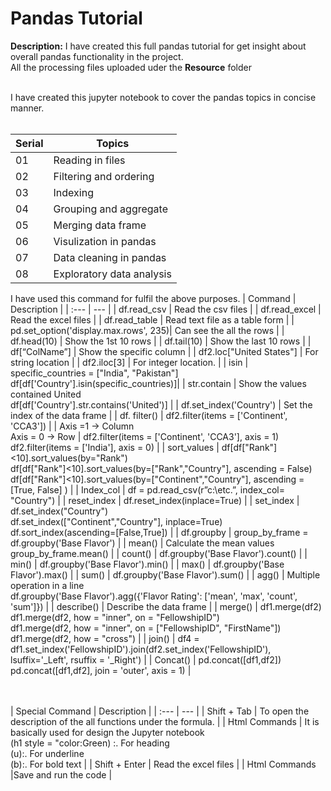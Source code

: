# Pandas Tutorial

**Description:** I have created this full pandas tutorial for get insight about overall pandas functionality in the project.<br>
                 All the processing files uploaded uder the **Resource** folder<br><br>

I have created this jupyter notebook to cover the pandas topics in concise manner.<br><br>

| Serial | Topics | 
| :--- | --- |
| 01 | Reading in files |
| 02 | Filtering and ordering |
| 03 | Indexing |
| 04 | Grouping and aggregate |
| 05 | Merging data frame|
| 06 | Visulization in pandas |
| 07 | Data cleaning in pandas |
| 08 | Exploratory data analysis |<br><br><br><br>

I have used this command for fulfil the above purposes.
| Command | Description |
| :--- | --- |
| df.read_csv | Read the csv files |
| df.read_excel | Read the excel files |
| df.read_table | Read text file as a table form |
| pd.set_option('display.max.rows', 235)| Can see the all the rows |
| df.head(10) | Show the 1st 10 rows |
| df.tail(10) | Show the last 10 rows |
| df[“ColName”] | Show the specific column |
| df2.loc["United States"] | For string location |
| df2.iloc[3] | For integer location. |
| isin | specific_countries = ["India", "Pakistan"] <br>df[df['Country'].isin(specific_countries)]|
| str.contain | Show the values contained United <br> df[df['Country'].str.contains('United')] |
| df.set_index('Country') | Set the index of the data frame |
| df. filter() | df2.filter(items = ['Continent', 'CCA3']) |
| Axis =1 -> Column <br> Axis = 0 -> Row | df2.filter(items = ['Continent', 'CCA3'], axis = 1) <br>  df2.filter(items = ['India'], axis = 0) |
| sort_values | df[df["Rank"]<10].sort_values(by="Rank") <br> df[df["Rank"]<10].sort_values(by=["Rank","Country"], ascending = False) <br> df[df["Rank"]<10].sort_values(by=["Continent","Country"], ascending = [True, False] ) |
| Index_col | df = pd.read_csv(r”c:\etc.”, index_col= "Country") |
| reset_index | df.reset_index(inplace=True) |
| set_index | df.set_index("Country") <br> df.set_index(["Continent","Country"], inplace=True) <br> df.sort_index(ascending=[False,True]) |
| df.groupby | group_by_frame = df.groupby('Base Flavor') |
| mean() | Calculate the mean values <br>group_by_frame.mean() |
| count() | df.groupby('Base Flavor').count() |
| min() | df.groupby('Base Flavor').min() |
| max() | df.groupby('Base Flavor').max() |
| sum() | df.groupby('Base Flavor').sum() |
| agg() | Multiple operation in a line <br>df.groupby('Base Flavor').agg({'Flavor Rating': ['mean', 'max', 'count', 'sum']}) |
| describe() | Describe the data frame |
| merge() | df1.merge(df2)<br> df1.merge(df2, how = "inner", on = "FellowshipID") <br>df1.merge(df2, how = "inner", on = ["FellowshipID", "FirstName"])<br> df1.merge(df2, how = "cross") |
| join() | df4 = df1.set_index('FellowshipID').join(df2.set_index('FellowshipID'), lsuffix='_Left', rsuffix = '_Right') |
| Concat() | pd.concat([df1,df2]) <br> pd.concat([df1,df2], join = 'outer', axis = 1) |

<br><br>
| Special Command | Description |
| :--- | --- |
| Shift + Tab | To open the description of the all functions under the formula. |
| Html Commands  | It is basically used for design the Jupyter notebook <br>  (h1 style = "color:Green) :.  For heading <br> (u):.  For underline <br> (b):.  For bold text |
| Shift + Enter  | Read the excel files |
| Html Commands  |Save and run the code  |
